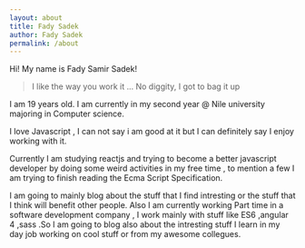 ```yaml
---
layout: about
title: Fady Sadek
author: Fady Sadek
permalink: /about
---
```


Hi! My name is Fady Samir Sadek!

>I like the way you work it ... No diggity, I got to bag it up

I am 19 years old. I am currently in my second year @ Nile university majoring in Computer science.

I love Javascript , I can not say i am good at it but I can definitely say I enjoy working with it.

Currently I am studying reactjs and trying to become a better javascript developer by doing some weird activities in my free time , to mention a few I am trying to finish reading the Ecma Script Specification.

I am going to mainly blog about the stuff that I find intresting or the stuff that I think will benefit other people. Also I am currently working Part time in a software development company , I work mainly with stuff like ES6 ,angular 4 ,sass .So I am going to blog also about the intresting stuff I learn in my day job working on cool stuff or from my awesome collegues.
